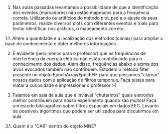 1. Nas aulas passadas levantamos a possibilidade de que a identificação dos eventos (marcadores) não estão mapeados para a frequência correta. Utilizando os artifícios do método plot_psd e o ajuste de seus parâmetros, realize diversos plots com diferentes eventos e trials para tentar identificar nos gráficos, o mapeamento correto;

1.1. Altere a quantidade e a localização dos eletrodos (canais) para ampliar a base de conhecimento e obter melhores informações.

2. É evidente (pelo menos para o professor) que as frequências de interferência da energia elétrica não estão contribuindo para o conhecimento dos dados. Além disso, frequências abaixo e acima dos alvos evocados também não contribuem. Estudem o método filter presente no objeto EpochArray/EpochFIF para que possamos "clarear" nossos dados com a aplicação de filtros temporais. Faça testes para matar a curiosidade e impressionar o professor :-)

3. Falamos em sala de aula que é inviável "chutarmos" quais eletrodos melhor contribuem para nosso experimento quando são muitos! Faça um estudo bibliográfico sobre filtros espaciais em dados EEG. Levante de possíveis algoritmos que podem ser utilizados para discutirmos em aula. 

3.1. Quem é o "CAR" dentro do objeto MNE?
